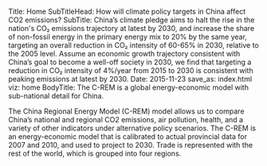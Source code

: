 ﻿Title: Home
SubTitleHead: How will climate policy targets in China affect CO2 emissions?
SubTitle: China’s climate pledge aims to halt the rise in the nation's CO₂ emissions trajectory at latest by 2030, and increase the share of non-fossil energy in the primary energy mix to 20% by the same year, targeting an overall reduction in CO₂ intensity of 60-65% in 2030, relative to the 2005 level. Assume an economic growth trajectory consistent with China’s goal to become a well-off society in 2030, we find that targeting a reduction in CO₂ intensity of 4%/year from 2015 to 2030 is consistent with peaking emissions at latest by 2030.
Date: 2015-11-23
save_as: index.html
viz: home
BodyTitle: The C-REM is a global energy-economic model with sub-national detail for China. 

The China Regional Energy Model (C-REM) model allows us to compare China’s national and regional CO2 emissions, air pollution, health, and a variety of other indicators under alternative policy scenarios. The C-REM is an energy-economic model that is calibrated to actual provincial data for 2007 and 2010, and used to project to 2030. Trade is represented with the rest of the world, which is grouped into four regions.
